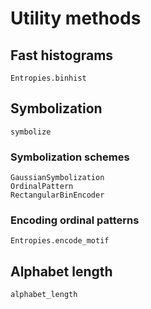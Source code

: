 # Utility methods

## Fast histograms

```@docs
Entropies.binhist
```

## Symbolization

```@docs
symbolize
```

### Symbolization schemes

```@docs
GaussianSymbolization
OrdinalPattern
RectangularBinEncoder
```

### Encoding ordinal patterns

```@docs
Entropies.encode_motif
```

## Alphabet length

```@docs
alphabet_length
```
